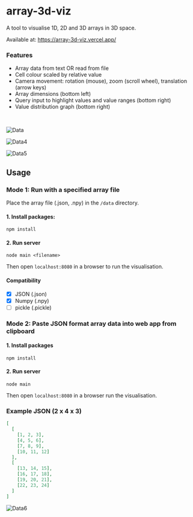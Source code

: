 # array-3d-viz
A tool to visualise 1D, 2D and 3D arrays in 3D space.

Available at: https://array-3d-viz.vercel.app/

### Features
- Array data from text OR read from file
- Cell colour scaled by relative value
- Camera movement: rotation (mouse), zoom (scroll wheel), translation (arrow keys)
- Array dimensions (bottom left)
- Query input to highlight values and value ranges (bottom right)
- Value distribution graph (bottom right)      

<br>

![Data](https://user-images.githubusercontent.com/41476809/179063555-7dbf08d4-ded9-4131-b4bf-b6b619e8e715.png)

![Data4](https://user-images.githubusercontent.com/41476809/179064728-ac07c0d0-3b9e-42d1-a979-85ba35b49aac.png)

![Data5](https://user-images.githubusercontent.com/41476809/179065260-ac1415f9-d0b8-4d4c-b03b-1be5e6d54b50.png)

## Usage 

###  Mode 1: Run with a specified array file

Place the array file (.json, .npy) in the <code>/data</code> directory.

#### 1. Install packages:
```
npm install
```
#### 2. Run server
```
node main <filename>
```
Then open <code>localhost:8080</code> in a browser to run the visualisation.

#### Compatibility 
- [x] JSON (.json) 
- [x] Numpy (.npy)    
- [ ] pickle (.pickle)    

### Mode 2: Paste JSON format array data into web app from clipboard

#### 1. Install packages
```
npm install
```
#### 2. Run server
```
node main
```

Then open <code>localhost:8080</code> in a browser run the visualisation.

### Example JSON (2 x 4 x 3)

```json
[
  [
    [1, 2, 3],
    [4, 5, 6],
    [7, 8, 9],
    [10, 11, 12]
  ],
  [
    [13, 14, 15],
    [16, 17, 18],
    [19, 20, 21],
    [22, 23, 24]
  ]
]

```

![Data6](https://user-images.githubusercontent.com/41476809/179065871-d10666a7-6091-49f8-a26f-01cfd9bca5a2.png)

<!-- ![Example5](https://user-images.githubusercontent.com/41476809/171648209-0aefce87-c66a-4483-b655-0e05259b60e0.png) -->

<!-- #### Values of given values and within ranges can be highlighted to help reveal patterns: -->

<!-- ![Example6](https://user-images.githubusercontent.com/41476809/171648124-06b23bc9-fce3-4dd8-a57f-9ebc71eef517.png) -->


